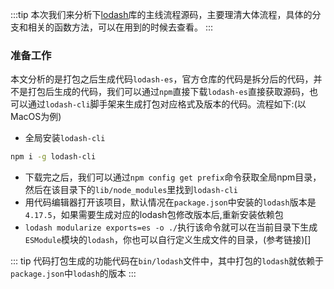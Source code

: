 :::tip
本次我们来分析下[lodash](https://github.com/lodash/lodash/)库的主线流程源码，主要理清大体流程，具体的分支和相关的函数方法，可以在用到的时候去查看。
:::

### 准备工作
本文分析的是打包之后生成代码`lodash-es`，官方仓库的代码是拆分后的代码，并不是打包后生成的代码，我们可以通过`npm`直接下载`lodash-es`直接获取源码，也可以通过`lodash-cli`脚手架来生成打包对应格式及版本的代码。流程如下:(以MacOS为例)
- 全局安装`lodash-cli`
```bash
npm i -g lodash-cli
```
- 下载完之后，我们可以通过`npm config get prefix`命令获取全局npm目录，然后在该目录下的`lib/node_modules`里找到`lodash-cli`
- 用代码编辑器打开该项目，默认情况在`package.json`中安装的`lodash`版本是`4.17.5`，如果需要生成对应的lodash包修改版本后,重新安装依赖包
- `lodash modularize exports=es -o ./`执行该命令就可以在当前目录下生成`ESModule`模块的`lodash`，你也可以自行定义生成文件的目录，(参考链接)[]

::: tip
代码打包生成的功能代码在`bin/lodash`文件中，其中打包的`lodash`就依赖于`package.json`中`lodash`的版本
:::

